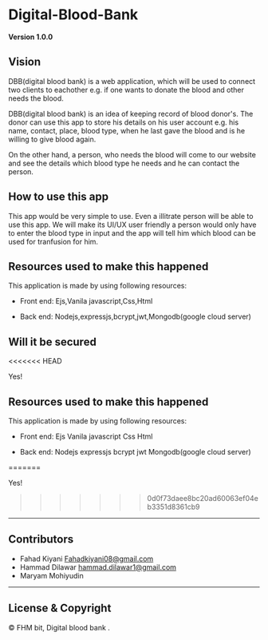 # Digital-Blood-Bank


**Version 1.0.0**
## Vision
 DBB(digital blood bank) is a web application, which will be used to connect two clients to eachother e.g. if one wants to donate the blood and other needs the blood.

 DBB(digital blood bank) is an idea of keeping record of blood donor's. The donor can use this app to store his details on his user account e.g. his name, contact, place, blood type, when he last gave the blood and is he willing to give blood again.
 
 On the other hand, a person, who needs the blood will come to our website and see the details which blood type he needs and he can contact the person.

## How to use this app
 This app would be very simple to use. Even a illitrate person will be able to use this app. We will make its UI/UX user friendly a person would only have to enter the blood type in input and the app will tell him which blood can be used for tranfusion for him. 

## Resources used to make this happened

This application is made by using following resources:
- Front end:
Ejs,Vanila javascript,Css,Html

- Back end:
Nodejs,expressjs,bcrypt,jwt,Mongodb(google cloud server)

 ## Will it be secured
<<<<<<< HEAD

Yes!
## Resources used to make this happened

This application is made by using following resources:
- Front end:
Ejs
Vanila javascript
Css
Html

- Back end:
Nodejs
expressjs
bcrypt
jwt
Mongodb(google cloud server)



=======
 
Yes!
>>>>>>> 0d0f73daee8bc20ad60063ef04eb3351d8361cb9

---

## Contributors

- Fahad Kiyani <Fahadkiyani08@gmail.com>
- Hammad Dilawar <hammad.dilawar1@gmail.com>
- Maryam Mohiyudin

---

## License & Copyright

© FHM bit, Digital blood bank .
